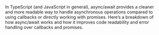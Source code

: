 In TypeScript (and JavaScript in general), async/await provides a cleaner and more readable way to handle asynchronous operations compared to using callbacks or directly working with promises. Here’s a breakdown of how async/await works and how it improves code readability and error handling over callbacks and promises.